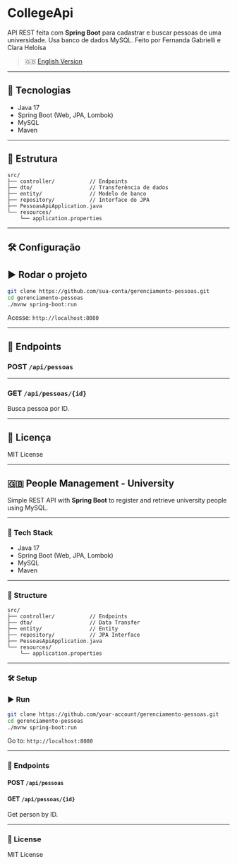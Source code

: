 ﻿# CollegeApi
 
API REST feita com **Spring Boot** para cadastrar e buscar pessoas de uma universidade. Usa banco de dados MySQL.
Feito por Fernanda Gabrielli e Clara Heloísa

> 🇬🇧 [English Version](#people-management---university)

---

## 🚀 Tecnologias

- Java 17  
- Spring Boot (Web, JPA, Lombok)  
- MySQL  
- Maven

---

## 📁 Estrutura

```
src/
├── controller/           // Endpoints
├── dto/                  // Transferência de dados
├── entity/               // Modelo de banco
├── repository/           // Interface do JPA
├── PessoasApiApplication.java
└── resources/
    └── application.properties
```

---

## 🛠️ Configuração

## ▶️ Rodar o projeto

```bash
git clone https://github.com/sua-conta/gerenciamento-pessoas.git
cd gerenciamento-pessoas
./mvnw spring-boot:run
```

Acesse: `http://localhost:8080`

---

## 📡 Endpoints

### POST `/api/pessoas`


---

### GET `/api/pessoas/{id}`

Busca pessoa por ID.

---

## 📄 Licença

MIT License

---

## 🇬🇧 People Management - University

Simple REST API with **Spring Boot** to register and retrieve university people using MySQL.

---

### 🚀 Tech Stack

- Java 17  
- Spring Boot (Web, JPA, Lombok)  
- MySQL  
- Maven

---

### 📁 Structure

```
src/
├── controller/           // Endpoints
├── dto/                  // Data Transfer
├── entity/               // Entity
├── repository/           // JPA Interface
├── PessoasApiApplication.java
└── resources/
    └── application.properties
```

---

### 🛠️ Setup


### ▶️ Run

```bash
git clone https://github.com/your-account/gerenciamento-pessoas.git
cd gerenciamento-pessoas
./mvnw spring-boot:run
```

Go to: `http://localhost:8080`

---

### 📡 Endpoints

#### POST `/api/pessoas`


#### GET `/api/pessoas/{id}`

Get person by ID.

---

### 📄 License

MIT License

